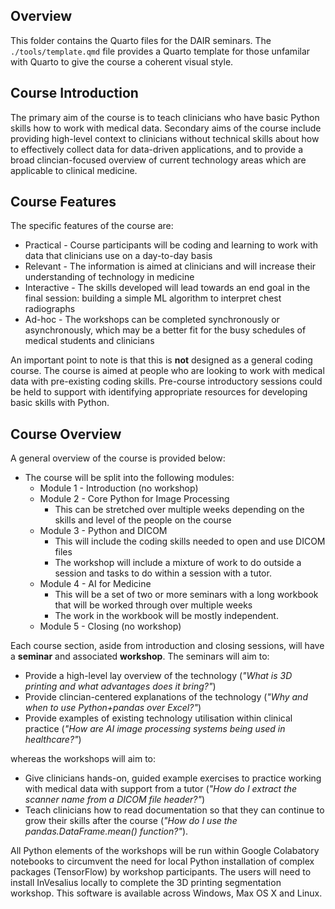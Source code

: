 ## Overview

This folder contains the Quarto files for the DAIR seminars. The `./tools/template.qmd` file provides a Quarto template for those unfamilar with Quarto to give the course a coherent visual style.

## Course Introduction

The primary aim of the course is to teach clinicians who have basic Python skills how to work with medical data. Secondary aims of the course include providing high-level context to clinicians without technical skills about how to effectively collect data for data-driven applications, and to provide a broad clincian-focused overview of current technology areas which are applicable to clinical medicine.

## Course Features

The specific features of the course are:

- Practical - Course participants will be coding and learning to work with data that clinicians use on a day-to-day basis
- Relevant - The information is aimed at clinicians and will increase their understanding of technology in medicine
- Interactive - The skills developed will lead towards an end goal in the final session: building a simple ML algorithm to interpret chest radiographs
- Ad-hoc - The workshops can be completed synchronously or asynchronously, which may be a better fit for the busy schedules of medical students and clinicians

An important point to note is that this is **not** designed as a general coding course. The course is aimed at people who are looking to work with medical data with pre-existing coding skills. Pre-course introductory sessions could be held to support with identifying appropriate resources for developing basic skills with Python.

## Course Overview

A general overview of the course is provided below:

-   The course will be split into the following modules:
    -   Module 1 - Introduction (no workshop)
    -   Module 2 - Core Python for Image Processing
        -   This can be stretched over multiple weeks depending on the skills and level of the people on the course
    -   Module 3 - Python and DICOM
        -   This will include the coding skills needed to open and use DICOM files
        -   The workshop will include a mixture of work to do outside a session and tasks to do within a session with a tutor.
    -   Module 4 - AI for Medicine
        -   This will be a set of two or more seminars with a long workbook that will be worked through over multiple weeks
        -   The work in the workbook will be mostly independent.
    -   Module 5 - Closing (no workshop)

Each course section, aside from introduction and closing sessions, will have a **seminar** and associated **workshop**. The seminars will aim to:
 
- Provide a high-level lay overview of the technology (*"What is 3D printing and what advantages does it bring?"*)
- Provide clincian-centered explanations of the technology (*"Why and when to use Python+pandas over Excel?"*)
- Provide examples of existing technology utilisation within clinical practice (*"How are AI image processing systems being used in healthcare?"*)

whereas the workshops will aim to:

- Give clinicians hands-on, guided example exercises to practice working with medical data with support from a tutor (*"How do I extract the scanner name from a DICOM file header?"*) 
- Teach clinicians how to read documentation so that they can continue to grow their skills after the course (*"How do I use the pandas.DataFrame.mean() function?"*).

All Python elements of the workshops will be run within Google Colabatory notebooks to circumvent the need for local Python installation of complex packages (TensorFlow) by workshop participants. The users will need to install InVesalius locally to complete the 3D printing segmentation workshop. This software is available across Windows, Max OS X and Linux.